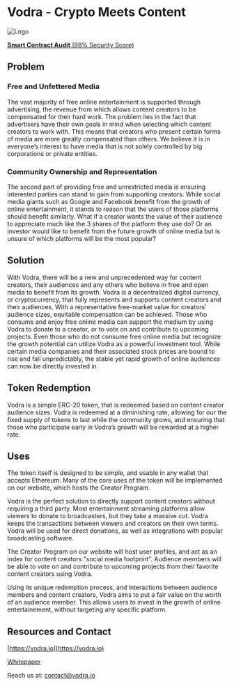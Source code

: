 # Vodra - Crypto Meets Content
![Logo](https://github.com/ZacharyBys/VodraToken/blob/master/assets/VodraLogo.png "Logo")

[**Smart Contract Audit** (98% Security Score)](https://www.bitriseaudits.com/project/95) 
## Problem
### Free and Unfettered Media
The vast majority of free online entertainment is supported through advertising,
the revenue from which allows content creators to be compensated for their
hard work. The problem lies in the fact that advertisers have their own goals in
mind when selecting which content creators to work with. This means that
creators who present certain forms of media are more greatly compensated
than others. We believe it is in everyone’s interest to have media that is not
solely controlled by big corporations or private entities.

### Community Ownership and Representation 
The second part of providing free and unrestricted media is ensuring interested
parties can stand to gain from supporting creators. While social media giants
such as Google and Facebook benefit from the growth of online entertainment, it
stands to reason that the users of those platforms should benefit similarly.
What if a creator wants the value of their audience to appreciate much like the 
3
shares of the platform they use do? Or an investor would like to benefit from the
future growth of online media but is unsure of which platforms will be the most
popular?

## Solution

With Vodra, there will be a new and unprecedented way for content creators,
their audiences and any others who believe in free and open media to benefit
from its growth. Vodra is a decentralized digital currency, or cryptocurrency,
that fully represents and supports content creators and their audiences. With a
representative free-market value for creators’ audience sizes, equitable
compensation can be achieved. Those who consume and enjoy free online media can support
the medium by using Vodra to donate to a creator, or to vote on and contribute to upcoming projects.
Even those who do not consume free online media but recognize the growth
potential can utilize Vodra as a powerful investment tool. While certain media
companies and their associated stock prices are bound to rise and fall
unpredictably, the stable yet rapid growth of online audiences can now be
directly invested in.

## Token Redemption
Vodra is a simple ERC-20 token, that is redeemed based on content creator audience sizes. Vodra is redeemed at a diminishing rate, allowing for our the fixed supply of tokens to last while the community grows, and ensuring that those who participate early in Vodra’s growth will be rewarded at a higher rate.

## Uses
The token itself is designed to be simple, and usable in any wallet that accepts Ethereum. Many of the core uses of the token will be implemented on our website, which hosts the Creator Program.

Vodra is the perfect solution to directly support content creators without requiring a third party. Most entertainment streaming platforms allow viewers to donate to broadcasters, but they take a massive cut. Vodra keeps the transactions between viewers and creators on their own terms. Vodra will be used for direct donations, as well as integrations with popular broadcasting software.

The Creator Program on our website will host user profiles, and act as an index for content creators "social media footprint". Audience members will be able to vote on and contribute to upcoming projects from their favorite content creators using Vodra.

Using its unique redemption process, and interactions between audience members and content creators, Vodra aims to put a fair value on the worth of an audience member. This allows users to invest in the growth of online entertainement, without targeting any specific platform.


## Resources and Contact
[https://vodra.io](https://vodra.io)

[Whitepaper](https://vodra.io/static/media/VodraWhitepaper.0d24957c.pdf)

Reach us at: contact@vodra.io




